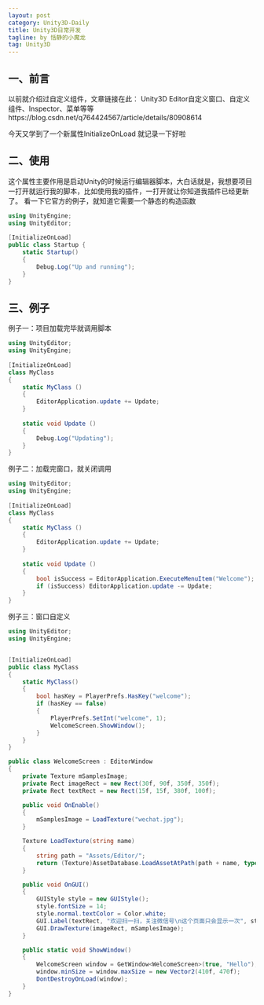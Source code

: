 ```yaml
---
layout: post
category: Unity3D-Daily
title: Unity3D日常开发
tagline: by 恬静的小魔龙
tag: Unity3D
---
```


## 一、前言
以前就介绍过自定义组件，文章链接在此：
Unity3D Editor自定义窗口、自定义组件、Inspector、菜单等等https://blog.csdn.net/q764424567/article/details/80908614

今天又学到了一个新属性InitializeOnLoad
就记录一下好啦

## 二、使用
这个属性主要作用是启动Unity的时候运行编辑器脚本，大白话就是，我想要项目一打开就运行我的脚本，比如使用我的插件，一打开就让你知道我插件已经更新了。
看一下它官方的例子，就知道它需要一个静态的构造函数


```csharp
using UnityEngine;
using UnityEditor;
 
[InitializeOnLoad]
public class Startup {
    static Startup()
    {
        Debug.Log("Up and running");
    }
}
```


## 三、例子
例子一：项目加载完毕就调用脚本
```csharp
using UnityEditor;
using UnityEngine;
 
[InitializeOnLoad]
class MyClass
{
    static MyClass ()
    {
        EditorApplication.update += Update;
    }
 
    static void Update ()
    {
        Debug.Log("Updating");
    }
}
```


例子二：加载完窗口，就关闭调用
```csharp
using UnityEditor;
using UnityEngine;
 
[InitializeOnLoad]
class MyClass
{
    static MyClass ()
    {
        EditorApplication.update += Update;
    }
 
    static void Update ()
    {
    	bool isSuccess = EditorApplication.ExecuteMenuItem("Welcome");
        if (isSuccess) EditorApplication.update -= Update;
    }
}
```

例子三：窗口自定义

```csharp
using UnityEditor;
using UnityEngine;


[InitializeOnLoad]
public class MyClass
{
    static MyClass()
    {
        bool hasKey = PlayerPrefs.HasKey("welcome");
        if (hasKey == false)
        {
            PlayerPrefs.SetInt("welcome", 1);
            WelcomeScreen.ShowWindow();
        }
    }
}

public class WelcomeScreen : EditorWindow
{
    private Texture mSamplesImage;
    private Rect imageRect = new Rect(30f, 90f, 350f, 350f);
    private Rect textRect = new Rect(15f, 15f, 380f, 100f);

    public void OnEnable()
    {
        mSamplesImage = LoadTexture("wechat.jpg");
    }

    Texture LoadTexture(string name)
    {
        string path = "Assets/Editor/";
        return (Texture)AssetDatabase.LoadAssetAtPath(path + name, typeof(Texture));
    }

    public void OnGUI()
    {
        GUIStyle style = new GUIStyle();
        style.fontSize = 14;
        style.normal.textColor = Color.white;
        GUI.Label(textRect, "欢迎扫一扫，关注微信号\n这个页面只会显示一次", style);
        GUI.DrawTexture(imageRect, mSamplesImage);
    }

    public static void ShowWindow()
    {
        WelcomeScreen window = GetWindow<WelcomeScreen>(true, "Hello");
        window.minSize = window.maxSize = new Vector2(410f, 470f);
        DontDestroyOnLoad(window);
    }
}

```

